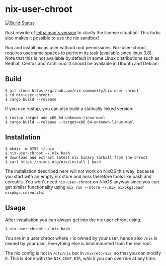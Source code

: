 # nix-user-chroot
[![Build Status](https://travis-ci.com/nix-community/nix-user-chroot.svg?branch=master)](https://travis-ci.com/nix-community/nix-user-chroot)

Rust rewrite of 
[lethalman's version](https://github.com/lethalman/nix-user-chroot)
to clarify the license situation.
This forks also makes it possible to use the nix sandbox!

Run and install nix as user without root permissions. Nix-user-chroot requires
username spaces to perform its task (available since linux 3.8). Note that this
is not available by default in some Linux distributions such as Redhat, Centos
and Archlinux. It should be available in Ubuntu and Debian.

## Build

```console
$ git clone https://github.com/nix-community/nix-user-chroot
$ cd nix-user-chroot
$ cargo build --release
```

If you use rustup, you can also build a statically linked version:

```console
$ rustup target add x86_64-unknown-linux-musl
$ cargo build --release --target=x86_64-unknown-linux-musl
```

## Installation

```console
$ mkdir -m 0755 ~/.nix
$ nix-user-chroot ~/.nix bash
# download and extract latest nix binary tarball from the chroot
$ curl https://nixos.org/nix/install | bash
```

The installation described here will not work on NixOS this way, because you
start with an empty nix store and miss therefore tools like bash and coreutils.
You won't need `nix-user-chroot` on NixOS anyway since you can get similar
functionality using `nix run --store ~/.nix nixpkgs.bash nixpkgs.coreutils`:

## Usage

After installation you can always get into the nix user chroot using:

```console
$ nix-user-chroot ~/.nix bash
```

You are in a user chroot where `/` is owned by your user, hence also `/nix` is
owned by your user. Everything else is bind mounted from the real root.

The nix config is not in `/etc/nix` but in `/nix/etc/nix`, so that you can
modify it. This is done with the `NIX_CONF_DIR`, which you can override at any
time.

